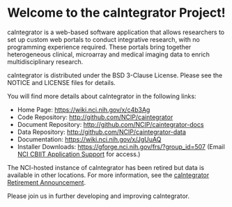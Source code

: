 Welcome to the caIntegrator Project!
==============================

caIntegrator is a web-based software application that allows researchers to set up custom web portals to conduct integrative research, with no  programming experience required. 
These portals bring together heterogeneous clinical, microarray and medical imaging data to enrich multidisciplinary research.

caIntegrator is distributed under the BSD 3-Clause License.
Please see the NOTICE and LICENSE files for details.

You will find more details about caIntegrator in the following links:

 * Home Page: https://wiki.nci.nih.gov/x/c4b3Ag 
 * Code Repository: http://github.com/NCIP/caintegrator
 * Document Repository: http://github.com/NCIP/caintegrator-docs
 * Data Repository: http://github.com/NCIP/caintegrator-data
 * Documentation: https://wiki.nci.nih.gov/x/JgUuAQ 
 * Installer Downloads: https://gforge.nci.nih.gov/frs/?group_id=507 (Email [NCI CBIIT Application Support](mailto:ncicbiit@mail.nih.gov) for access.)

The NCI-hosted instance of caIntegrator has been retired but data is available in other locations. For more information, see the [caIntegrator Retirement Announcement](https://wiki.nci.nih.gov/display/caIntegrator/caIntegrator+Retirement+Announcement).

Please join us in further developing and improving caIntegrator.
